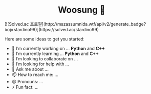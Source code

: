 <h1 align="center">Woosung 👋</h1>
[![Solved.ac 프로필](http://mazassumnida.wtf/api/v2/generate_badge?boj=stardino99)](https://solved.ac/stardino99)

Here are some ideas to get you started:

- 🔭 I’m currently working on ... **Python** and **C++**
- 🌱 I’m currently learning ... **Python** and **C++**
- 👯 I’m looking to collaborate on ...
- 🤔 I’m looking for help with ...
- 💬 Ask me about ...
- 📫 How to reach me: ...
- 😄 Pronouns: ...
- ⚡ Fun fact: ...
